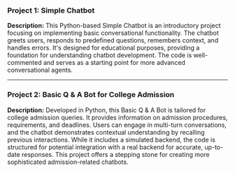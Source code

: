 

### Project 1: Simple Chatbot

**Description:**
This Python-based Simple Chatbot is an introductory project focusing on implementing basic conversational functionality. The chatbot greets users, responds to predefined questions, remembers context, and handles errors. It's designed for educational purposes, providing a foundation for understanding chatbot development. The code is well-commented and serves as a starting point for more advanced conversational agents.

---

### Project 2: Basic Q & A Bot for College Admission

**Description:**
Developed in Python, this Basic Q & A Bot is tailored for college admission queries. It provides information on admission procedures, requirements, and deadlines. Users can engage in multi-turn conversations, and the chatbot demonstrates contextual understanding by recalling previous interactions. While it includes a simulated backend, the code is structured for potential integration with a real backend for accurate, up-to-date responses. This project offers a stepping stone for creating more sophisticated admission-related chatbots.
